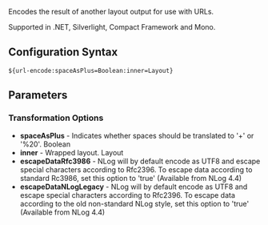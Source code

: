 Encodes the result of another layout output for use with URLs. 

Supported in .NET, Silverlight, Compact Framework and Mono.

## Configuration Syntax
```
${url-encode:spaceAsPlus=Boolean:inner=Layout}
```

## Parameters
### Transformation Options
* **spaceAsPlus** - Indicates whether spaces should be translated to '+' or '%20'. Boolean
* **inner** - Wrapped layout. Layout
* **escapeDataRfc3986** - NLog will by default encode as UTF8 and escape special characters according to Rfc2396. To escape data according to standard Rc3986, set this option to 'true' (Available from NLog 4.4)
* **escapeDataNLogLegacy** - NLog will by default encode as UTF8 and escape special characters according to Rfc2396. To escape data according to the old non-standard NLog style, set this option to 'true' (Available from NLog 4.4)